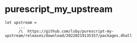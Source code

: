 # purescript_my_upstream

```
let upstream =
      ...
      /\  https://github.com/lsby/purescript-my-upstream/releases/download/20220219135357/packages.dhall

